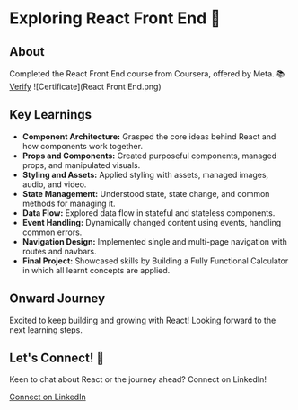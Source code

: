 # Exploring React Front End 🚀

## About
Completed the React Front End course from Coursera, offered by Meta. 📚
[Verify](https://coursera.org/share/b5a6aaf509f3bd4e117990c5d0915711)
![Certificate](React Front End.png)


## Key Learnings
- **Component Architecture:** Grasped the core ideas behind React and how components work together.
- **Props and Components:** Created purposeful components, managed props, and manipulated visuals.
- **Styling and Assets:** Applied styling with assets, managed images, audio, and video.
- **State Management:** Understood state, state change, and common methods for managing it.
- **Data Flow:** Explored data flow in stateful and stateless components.
- **Event Handling:** Dynamically changed content using events, handling common errors.
- **Navigation Design:** Implemented single and multi-page navigation with routes and navbars.
- **Final Project:** Showcased skills by Building a Fully Functional Calculator in which all learnt concepts are applied.

## Onward Journey
Excited to keep building and growing with React! Looking forward to the next learning steps.

## Let's Connect! 👋
Keen to chat about React or the journey ahead? Connect on LinkedIn!

[Connect on LinkedIn](https://www.linkedin.com/in/muhammad-auria-ahmad)
